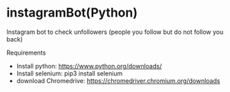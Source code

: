 # instagramBot(Python)
Instagram bot to check unfollowers (people you follow but do not follow you back)

Requirements
- Install python: https://www.python.org/downloads/
- Install selenium: pip3 install selenium
- download Chromedrive: https://chromedriver.chromium.org/downloads
